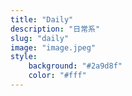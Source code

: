 ```yaml
---
title: "Daily"
description: "日常系"
slug: "daily"
image: "image.jpeg"
style:
    background: "#2a9d8f"
    color: "#fff"
---
```

